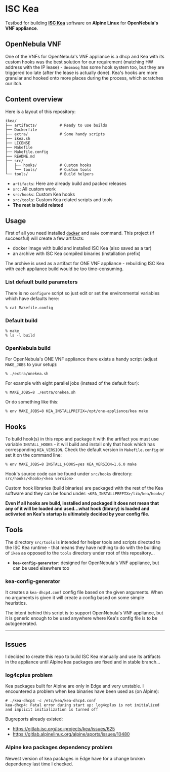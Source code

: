 # ISC Kea

Testbed for building **[ISC Kea](https://www.isc.org/kea/)** software on **Alpine Linux** for **OpenNebula's VNF appliance**.

## OpenNebula VNF

One of the VNFs for OpenNebula's VNF appliance is a dhcp and Kea with its custom hooks was the best solution for our requirement (matching HW address with the IP lease) - `dnsmasq` has some hook system too, but they are triggered too late (after the lease is actually done). Kea's hooks are more granular and hooked onto more places during the process, which scratches our itch.

## Content overview

Here is a layout of this repository:

```
ikea/
├── artifacts/          # Ready to use builds
├── Dockerfile
├── extra/              # Some handy scripts
├── ikea.sh
├── LICENSE
├── Makefile
├── Makefile.config
├── README.md
├── src/
│   ├── hooks/          # Custom hooks
│   └── tools/          # Custom tools
└── tools/              # Build helpers
```

* `artifacts`: Here are already build and packed releases
* `src`: All custom work
* `src/hooks`: Custom Kea hooks
* `src/tools`: Custom Kea related scripts and tools
* **The rest is build related**

## Usage

First of all you need installed [**`docker`**](https://www.docker.com/) and `make` command. This project (if successful) will create a few artifacts:

- docker image with build and installed ISC Kea (also saved as a tar)
- an archive with ISC Kea compiled binaries (installation prefix)

The archive is used as a artifact for ONE VNF appliance - rebuilding ISC Kea with each appliance build would be too time-consuming.

### List default build parameters

There is no `configure` script so just edit or set the environmental variables which have defaults here:

```
% cat Makefile.config
```

### Default build

```
% make
% ls -l build
```

### OpenNebula build

For OpenNebula's ONE VNF appliance there exists a handy script (adjust `MAKE_JOBS` to your setup):

```
% ./extra/onekea.sh
```

For example with eight parallel jobs (instead of the default four):

```
% MAKE_JOBS=8 ./extra/onekea.sh
```

Or do something like this:

```
% env MAKE_JOBS=8 KEA_INSTALLPREFIX=/opt/one-appliance/kea make
```

## Hooks

To build hook(s) in this repo and package it with the artifact you must use variable `INSTALL_HOOKS` - it will build and install only that hook which has corresponding `KEA_VERSION`. Check the default version in `Makefile.config` or set it on the command line:

```
% env MAKE_JOBS=8 INSTALL_HOOKS=yes KEA_VERSION=1.6.0 make
```

Hook's source code can be found under `src/hooks` directory: `src/hooks/<hook>/<kea version>`

Custom hook libraries (build binaries) are packaged with the rest of the Kea software and they can be found under: `<KEA_INSTALLPREFIX>/lib/kea/hooks/`

**Even if all hooks are build, installed and packaged it does not mean that any of it will be loaded and used...what hook (library) is loaded and activated on Kea's startup is ultimately decided by your config file.**

## Tools

The directory `src/tools` is intended for helper tools and scripts directed to the ISC Kea runtime - that means they have nothing to do with the building of `ikea` as opposed to the `tools` directory under root of this repository...

- **`kea-config-generator`**: designed for OpenNebula's VNF appliance, but can be used elsewhere too

### kea-config-generator

It creates a `kea-dhcp4.conf` config file based on the given arguments. When no arguments is given it will create a config based on some simple heuristics.

The intent behind this script is to support OpenNebula's VNF appliance, but it is generic enough to be used anywhere where Kea's config file is to be autogenerated. 

---

## Issues

I decided to create this repo to build ISC Kea manually and use its artifacts in the appliance until Alpine kea packages are fixed and in stable branch...

### log4cplus problem

Kea packages built for Alpine are only in Edge and very unstable. I encountered a problem when kea binaries have been used as (on Alpine):

```
# ./kea-dhcp4 -c /etc/kea/kea-dhcp4.conf
kea-dhcp4: Fatal error during start up: log4cplus is not initialized and implicit initialization is turned off
```

Bugreports already existed:

- https://gitlab.isc.org/isc-projects/kea/issues/625
- https://gitlab.alpinelinux.org/alpine/aports/issues/10480

### Alpine kea packages dependency problem

Newest version of kea packages in Edge have for a change broken dependency last time I checked.


